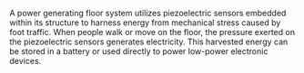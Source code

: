 A power generating floor system utilizes piezoelectric sensors embedded within its structure to harness energy from mechanical stress caused by foot traffic. When people walk or move on the floor, the pressure exerted on the piezoelectric sensors generates electricity. This harvested energy can be stored in a battery or used directly to power low-power electronic devices.

